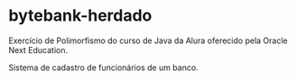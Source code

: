 # bytebank-herdado
Exercício de Polimorfismo do curso de Java da Alura oferecido pela Oracle Next Education.

Sistema de cadastro de funcionários de um banco.
